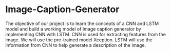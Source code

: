 # Image-Caption-Generator

The objective of our project is to learn the concepts of a CNN and LSTM model and build a working model of Image caption generator by implementing CNN with LSTM.
CNN is used for extracting features from the image. We will use the pre-trained model Xception.
LSTM will use the information from CNN to help generate a description of the image.
